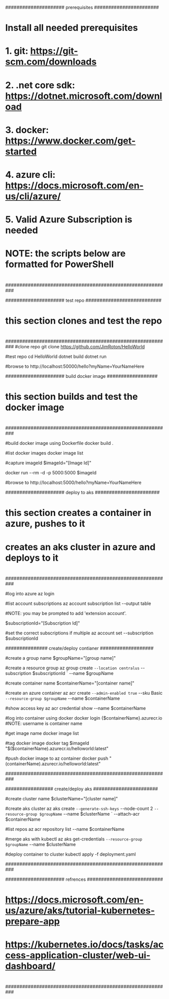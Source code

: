 ##################### prerequisites #######################
#
# Install all needed prerequisites
# 1. git: https://git-scm.com/downloads
# 2. .net core sdk: https://dotnet.microsoft.com/download
# 3. docker: https://www.docker.com/get-started
# 4. azure cli: https://docs.microsoft.com/en-us/cli/azure/
# 5. Valid Azure Subscription is needed
#
# NOTE: the scripts below are formatted for PowerShell
#
###########################################################

##################### test repo ###########################
#
# this section clones and test the repo
#
###########################################################
#clone repo
git clone https://github.com/JimRoton/HelloWorld

#test repo
cd HelloWorld
dotnet build
dotnet run

#browse to http://localhost:50000/hello?myName=YourNameHere

##################### build docker image ##################
#
# this section builds and test the docker image
#
###########################################################

#build docker image using Dockerfile
docker build .

#list docker images
docker image list

#capture imageId
$imageId="[Image Id]"

docker run --rm -d -p 5000:5000 $imageId

#browse to http://localhost:5000/hello?myName=YourNameHere

##################### deploy to aks #######################        
#
# this section creates a container in azure, pushes to it
# creates an aks cluster in azure and deploys to it
#
###########################################################

#log into azure
az login

#list account subscriptions
az account subscription list --output table

#NOTE: you may be prompted to add 'extension account'.

$subscriptionId="[Subscription Id]"

#set the correct subscriptions if multiple
az account set --subscription $subscriptionId

############### create/deploy contianer ###################        

#create a group name
$groupName="[group name]"

#create a resource group
az group create `
  --location centralus `
  --subscription $subscriptionId `
  --name $groupName

#create container name
$containerName="[container name]"

#create an azure container
az acr create `
  --admin-enabled true `
  --sku Basic `
  --resource-group $groupName `
  --name $containerName

#show access key
az acr credential show --name $containerName

#log into container using docker
docker login {$containerName}.azurecr.io
#NOTE: username is container name

#get image name
docker image list

#tag docker image
docker tag $imageId "$($containerName).azurecr.io/helloworld:latest"

#push docker image to az container
docker push "$($containerName).azurecr.io/helloworld:latest"

###########################################################

################# create/deploy aks #######################

#create cluster name
$clusterName="[cluster name]"

#create aks cluster
az aks create `
  --generate-ssh-keys `
  --node-count 2 `
  --resource-group $groupName `
  --name $clusterName `
  --attach-acr $containerName

#list repos
az acr repository list --name $containerName

#merge aks with kubectl
az aks get-credentials `
  --resource-group $groupName `
  --name $clusterName

#deploy container to cluster
kubectl apply -f deployment.yaml

###########################################################

##################### refrences ###########################
#
# https://docs.microsoft.com/en-us/azure/aks/tutorial-kubernetes-prepare-app
# https://kubernetes.io/docs/tasks/access-application-cluster/web-ui-dashboard/
#
###########################################################
